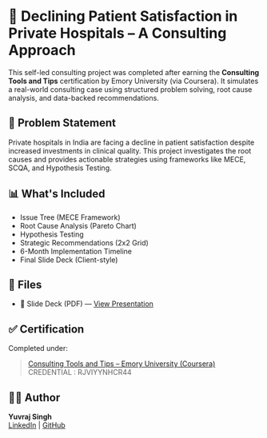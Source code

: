 # 🏥 Declining Patient Satisfaction in Private Hospitals – A Consulting Approach

This self-led consulting project was completed after earning the **Consulting Tools and Tips** certification by Emory University (via Coursera). It simulates a real-world consulting case using structured problem solving, root cause analysis, and data-backed recommendations.

## 🎯 Problem Statement
Private hospitals in India are facing a decline in patient satisfaction despite increased investments in clinical quality. This project investigates the root causes and provides actionable strategies using frameworks like MECE, SCQA, and Hypothesis Testing.

## 📊 What's Included
- Issue Tree (MECE Framework)
- Root Cause Analysis (Pareto Chart)
- Hypothesis Testing
- Strategic Recommendations (2x2 Grid)
- 6-Month Implementation Timeline
- Final Slide Deck (Client-style)

## 📂 Files
- 📄 Slide Deck (PDF) — [View Presentation]([./Slides/Black%20and%20Gray%20Minimalist%20Company%20Profile%20Presentation.pdf](https://github.com/beingyuvs/consulting-patient-satisfaction-private-hospitals/blob/9ec8741ebc6184a7dea0f1474341e0d4c46c35d1/Why%20is%20Patient%20Satisfaction%20Declining%20in%20Private%20Hospitals%20Project.pdf))

## ✅ Certification
Completed under:
> [Consulting Tools and Tips – Emory University (Coursera)](https://www.coursera.org/account/accomplishments/verify/RJVIYYNHCR44)
> CREDENTIAL : RJVIYYNHCR44

## 👨‍💼 Author
**Yuvraj Singh**  
[LinkedIn](https://www.linkedin.com/in/beingyuvs/) | [GitHub](https://github.com/beingyuvs)

